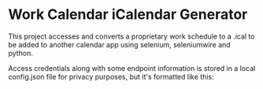 # Work Calendar iCalendar Generator

This project accesses and converts a proprietary work schedule to a .ical to be added to another calendar app using selenium, seleniumwire and python.

Access credentials along with some endpoint information is stored in a local config.json file for privacy purposes, but it's formatted like this:
```

```
